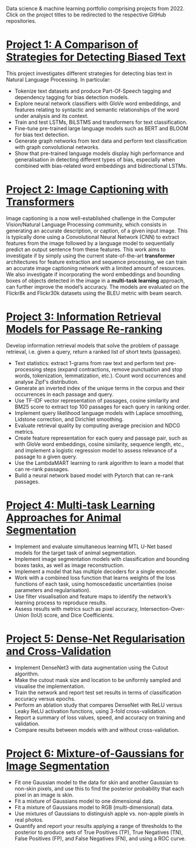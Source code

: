 Data science & machine learning portfolio comprising projects from 2022.
Click on the project titles to be redirected to the respective GitHub repositories.

# [Project 1: A Comparison of Strategies for Detecting Biased Text](https://github.com/joanrossello/Bias-Text-Detection)
This project investigates different strategies for detecting bias text in Natural Language Processing. In particular:

* Tokenize text datasets and produce Part-Of-Speech tagging and dependency tagging for bias detection models.
* Explore neural network classifiers with GloVe word embeddings, and features relating to syntactic and semantic relationships of the word under analysis and its context.
* Train and test LSTMs, BiLSTMS and transformers for text classification.
* Fine-tune pre-trained large language models such as BERT and BLOOM for bias text detection.
* Generate graph networks from text data and perform text classification with graph convolutional networks.
* Show that pre-trained language models display high performance and generalisation in detecting different types of bias, especially when combined with bias-related word embeddings and bidirectional LSTMs.


# [Project 2: Image Captioning with Transformers](https://github.com/joanrossello/Image-Captioning)
Image captioning is a now well-established challenge in the Computer Vision/Natural Language Processing community, which consists in generating an accurate description, or caption, of a given input image. This is typically done using a Convolutional Neural Network (CNN) to extract features from the image followed by a language model to sequentially predict an output sentence from these features. This work aims to investigate if by simply using the current state-of-the-art **transformer** architectures for feature extraction and sequence processing, we can train an accurate image captioning network with a limited amount of resources. We also investigate if incorporating the word embeddings and bounding boxes of objects detected in the image in a **multi-task learning** approach, can further improve the model’s accuracy. The models are evaluated on the Flickr8k and Flickr30k datasets using the BLEU metric with beam search.


# [Project 3: Information Retrieval Models for Passage Re-ranking](https://github.com/joanrossello/Information-Retrieval-Models)
Develop information retrieval models that solve the problem of passage retrieval, i.e. given a query, return a ranked list of short texts (passages).

* Text statistics: extract 1-grams from raw text and perform text pre-processing steps (expand contractions, remove punctuation and stop words, tokenization, lemmatization, etc.). Count word occurrences and analyse Zipf's distribution.
* Generate an inverted index of the unique terms in the corpus and their occurrences in each passage and query.
* Use TF-IDF vector representation of passages, cosine similarity and BM25 score to extract top 100 passages for each query in ranking order. 
* Implement query likelihood language models with Laplace smoothing, Lidstone correction, and Dirichlet smoothing.
* Evaluate retrieval quality by computing average precision and NDCG metrics.
* Create feature representation for each query and passage pair, such as with GloVe word embeddings, cosine similarity, sequence length, etc., and implement a logistic regression model to assess relevance of a passage to a given query.
* Use the LambdaMART learning to rank algorithm to learn a model that can re-rank passages.
* Build a neural network based model with Pytorch that can re-rank passages.


# [Project 4: Multi-task Learning Approaches for Animal Segmentation](https://github.com/joanrossello/Multitask-Image-Segmentation)
* Implement and evaluate simultaneous learning MTL U-Net based models for the target task of animal segmentation.
* Implement image segmentation models with classification and bounding boxes tasks, as well as image reconstruction.
* Implement a model that has multiple decoders for a single encoder.
* Work with a combined loss function that learns weights of the loss functions of each task, using homoscedastic uncertainties (noise parameters and regularisation).
* Use filter visualisation and feature maps to identify the network’s learning process to reproduce results.
* Assess results with metrics such as pixel accuracy, Intersection-Over-Union (IoU) score, and Dice Coefficients.


# [Project 5: Dense-Net Regularisation and Cross-Validation](https://github.com/joanrossello/Dense-Net)
* Implement DenseNet3 with data augmentation using the Cutout algorithm.
* Make the cutout mask size and location to be uniformly sampled and visualise the implementation.
* Train the network and report test set results in terms of classification accuracy versus epochs.
* Perform an ablation study that compares DenseNet with ReLU versus Leaky ReLU activation functions, using 3-fold cross-validation.
* Report a summary of loss values, speed, and accuracy on training and validation.
* Compare results between models with and without cross-validation.


# [Project 6: Mixture-of-Gaussians for Image Segmentation](https://github.com/joanrossello/Mixtures-of-Gaussians)
* Fit one Gaussian model to the data for skin and another Gaussian to non-skin pixels, and use this to find the posterior probability that each pixel in an image is skin.
* Fit a mixture of Gaussians model to one dimensional data.
* Fit a mixture of Gaussians model to RGB (multi-dimensional) data.
* Use mixtures of Gaussians to distinguish apple vs. non-apple pixels in real photos. 
* Quantify and report your results applying a range of thresholds to the posterior to produce sets of True Positives (TP), True Negatives (TN), False Positives (FP), and False Negatives (FN), and using a ROC curve.

